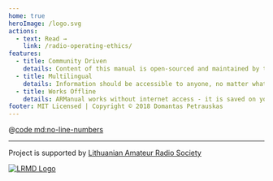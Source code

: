 ```yaml
---
home: true
heroImage: /logo.svg
actions:
  - text: Read →
    link: /radio-operating-ethics/
features:
  - title: Community Driven
    details: Content of this manual is open-sourced and maintained by the community. Anyone can contribute towards development of this project. The title sounds like Our Manual for a reason!
  - title: Multilingual
    details: Information should be accessible to anyone, no matter what language they speak. If your language is not available on ARManual, consider helping your community and translate it.
  - title: Works Offline
    details: ARManual works without internet access - it is saved on your device and updated once new content is published. You can even install this webpage as an app if you're on a mobile browser!
footer: MIT Licensed | Copyright © 2018 Domantas Petrauskas
---
```


@[code md:no-line-numbers](../CHANGELOG.md)

---

Project is supported by [Lithuanian Amateur Radio Society](http://lrmd.lt/)

[![LRMD Logo](/lrmd.svg)](http://lrmd.lt)
